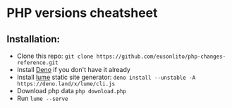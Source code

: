 # PHP versions cheatsheet

## Installation:

- Clone this repo: `git clone https://github.com/eusonlito/php-changes-reference.git`
- Install [Deno](https://deno.land/) if you don't have it already
- Install [lume](https://lumeland.github.io/) static site generator: `deno install --unstable -A https://deno.land/x/lume/cli.js`
- Download php data `php download.php`
- Run `lume --serve`
